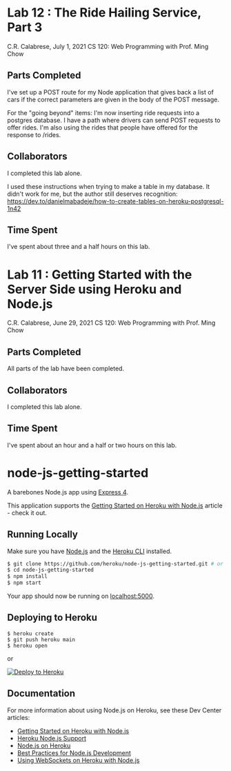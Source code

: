 # Lab 12 : The Ride Hailing Service, Part 3
C.R. Calabrese, July 1, 2021
CS 120: Web Programming with Prof. Ming Chow

## Parts Completed
I've set up a POST route for my Node application that gives back a list of cars if the correct
parameters are given in the body of the POST message.

For the "going beyond" items:
I'm now inserting ride requests into a postgres database.
I have a path where drivers can send POST requests to offer rides.
I'm also using the rides that people have offered for the response to /rides.

## Collaborators
I completed this lab alone.

I used these instructions when trying to make a table in my database. It didn't work for me, but the author
still deserves recognition:
https://dev.to/danielmabadeje/how-to-create-tables-on-heroku-postgresql-1n42

## Time Spent
I've spent about three and a half hours on this lab.


# Lab 11 : Getting Started with the Server Side using Heroku and Node.js

C.R. Calabrese, June 29, 2021
CS 120: Web Programming with Prof. Ming Chow

## Parts Completed
All parts of the lab have been completed.

## Collaborators
I completed this lab alone.

## Time Spent
I've spent about an hour and a half or two hours on this lab.


# node-js-getting-started

A barebones Node.js app using [Express 4](http://expressjs.com/).

This application supports the [Getting Started on Heroku with Node.js](https://devcenter.heroku.com/articles/getting-started-with-nodejs) article - check it out.

## Running Locally

Make sure you have [Node.js](http://nodejs.org/) and the [Heroku CLI](https://cli.heroku.com/) installed.

```sh
$ git clone https://github.com/heroku/node-js-getting-started.git # or clone your own fork
$ cd node-js-getting-started
$ npm install
$ npm start
```

Your app should now be running on [localhost:5000](http://localhost:5000/).

## Deploying to Heroku

```
$ heroku create
$ git push heroku main
$ heroku open
```
or

[![Deploy to Heroku](https://www.herokucdn.com/deploy/button.png)](https://heroku.com/deploy)

## Documentation

For more information about using Node.js on Heroku, see these Dev Center articles:

- [Getting Started on Heroku with Node.js](https://devcenter.heroku.com/articles/getting-started-with-nodejs)
- [Heroku Node.js Support](https://devcenter.heroku.com/articles/nodejs-support)
- [Node.js on Heroku](https://devcenter.heroku.com/categories/nodejs)
- [Best Practices for Node.js Development](https://devcenter.heroku.com/articles/node-best-practices)
- [Using WebSockets on Heroku with Node.js](https://devcenter.heroku.com/articles/node-websockets)
